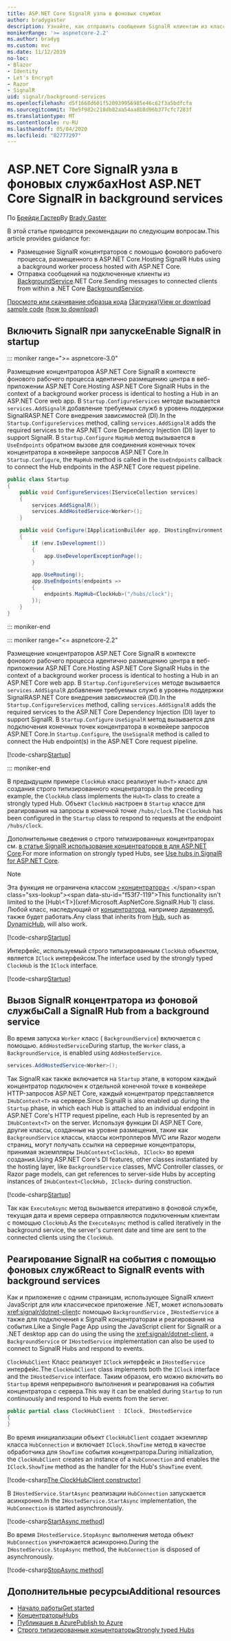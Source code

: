 ```yaml
---
title: ASP.NET Core SignalR узла в фоновых службах
author: bradygaster
description: Узнайте, как отправить сообщения SignalR клиентам из классов .NET Core BackgroundService.
monikerRange: '>= aspnetcore-2.2'
ms.author: bradyg
ms.custom: mvc
ms.date: 11/12/2019
no-loc:
- Blazor
- Identity
- Let's Encrypt
- Razor
- SignalR
uid: signalr/background-services
ms.openlocfilehash: d5f1668d601f520939956985e46c62f3a5bdfcfa
ms.sourcegitcommit: 70e5f982c218db82aa54aa8b8d96b377cfc7283f
ms.translationtype: MT
ms.contentlocale: ru-RU
ms.lasthandoff: 05/04/2020
ms.locfileid: "82777297"
---
```

# <a name="host-aspnet-core-signalr-in-background-services"></a><span data-ttu-id="f53f7-103">ASP.NET Core SignalR узла в фоновых службах</span><span class="sxs-lookup"><span data-stu-id="f53f7-103">Host ASP.NET Core SignalR in background services</span></span>

<span data-ttu-id="f53f7-104">По [Брейди Гастер](https://twitter.com/bradygaster)</span><span class="sxs-lookup"><span data-stu-id="f53f7-104">By [Brady Gaster](https://twitter.com/bradygaster)</span></span>

<span data-ttu-id="f53f7-105">В этой статье приводятся рекомендации по следующим вопросам.</span><span class="sxs-lookup"><span data-stu-id="f53f7-105">This article provides guidance for:</span></span>

* <span data-ttu-id="f53f7-106">Размещение SignalR концентраторов с помощью фонового рабочего процесса, размещенного в ASP.NET Core.</span><span class="sxs-lookup"><span data-stu-id="f53f7-106">Hosting SignalR Hubs using a background worker process hosted with ASP.NET Core.</span></span>
* <span data-ttu-id="f53f7-107">Отправка сообщений на подключенные клиенты из [BackgroundService](xref:Microsoft.Extensions.Hosting.BackgroundService).NET Core.</span><span class="sxs-lookup"><span data-stu-id="f53f7-107">Sending messages to connected clients from within a .NET Core [BackgroundService](xref:Microsoft.Extensions.Hosting.BackgroundService).</span></span>

<span data-ttu-id="f53f7-108">[Просмотр или скачивание образца кода](https://github.com/dotnet/AspNetCore.Docs/tree/master/aspnetcore/signalr/background-service/sample/) [(Загрузка)](xref:index#how-to-download-a-sample)</span><span class="sxs-lookup"><span data-stu-id="f53f7-108">[View or download sample code](https://github.com/dotnet/AspNetCore.Docs/tree/master/aspnetcore/signalr/background-service/sample/) [(how to download)](xref:index#how-to-download-a-sample)</span></span>

## <a name="enable-signalr-in-startup"></a><span data-ttu-id="f53f7-109">Включить SignalR при запуске</span><span class="sxs-lookup"><span data-stu-id="f53f7-109">Enable SignalR in startup</span></span>

::: moniker range=">= aspnetcore-3.0"

<span data-ttu-id="f53f7-110">Размещение концентраторов ASP.NET Core SignalR в контексте фонового рабочего процесса идентично размещению центра в веб-приложении ASP.NET Core.</span><span class="sxs-lookup"><span data-stu-id="f53f7-110">Hosting ASP.NET Core SignalR Hubs in the context of a background worker process is identical to hosting a Hub in an ASP.NET Core web app.</span></span> <span data-ttu-id="f53f7-111">В `Startup.ConfigureServices` методе вызывается `services.AddSignalR` добавление требуемых служб в уровень поддержки SignalRASP.NET Core внедрения зависимостей (DI).</span><span class="sxs-lookup"><span data-stu-id="f53f7-111">In the `Startup.ConfigureServices` method, calling `services.AddSignalR` adds the required services to the ASP.NET Core Dependency Injection (DI) layer to support SignalR.</span></span> <span data-ttu-id="f53f7-112">В `Startup.Configure` `MapHub` метод вызывается в `UseEndpoints` обратном вызове для соединения конечных точек концентратора в конвейере запросов ASP.NET Core.</span><span class="sxs-lookup"><span data-stu-id="f53f7-112">In `Startup.Configure`, the `MapHub` method is called in the `UseEndpoints` callback to connect the Hub endpoints in the ASP.NET Core request pipeline.</span></span>

```csharp
public class Startup
{
    public void ConfigureServices(IServiceCollection services)
    {
        services.AddSignalR();
        services.AddHostedService<Worker>();
    }

    public void Configure(IApplicationBuilder app, IHostingEnvironment env)
    {
        if (env.IsDevelopment())
        {
            app.UseDeveloperExceptionPage();
        }

        app.UseRouting();
        app.UseEndpoints(endpoints =>
        {
            endpoints.MapHub<ClockHub>("/hubs/clock");
        });
    }
}
```

::: moniker-end

::: moniker range="<= aspnetcore-2.2"

<span data-ttu-id="f53f7-113">Размещение концентраторов ASP.NET Core SignalR в контексте фонового рабочего процесса идентично размещению центра в веб-приложении ASP.NET Core.</span><span class="sxs-lookup"><span data-stu-id="f53f7-113">Hosting ASP.NET Core SignalR Hubs in the context of a background worker process is identical to hosting a Hub in an ASP.NET Core web app.</span></span> <span data-ttu-id="f53f7-114">В `Startup.ConfigureServices` методе вызывается `services.AddSignalR` добавление требуемых служб в уровень поддержки SignalRASP.NET Core внедрения зависимостей (DI).</span><span class="sxs-lookup"><span data-stu-id="f53f7-114">In the `Startup.ConfigureServices` method, calling `services.AddSignalR` adds the required services to the ASP.NET Core Dependency Injection (DI) layer to support SignalR.</span></span> <span data-ttu-id="f53f7-115">В `Startup.Configure` `UseSignalR` метод вызывается для подключения конечных точек концентратора в конвейере запросов ASP.NET Core.</span><span class="sxs-lookup"><span data-stu-id="f53f7-115">In `Startup.Configure`, the `UseSignalR` method is called to connect the Hub endpoint(s) in the ASP.NET Core request pipeline.</span></span>

[!code-csharp[Startup](background-service/sample/Server/Startup.cs?name=Startup)]

::: moniker-end

<span data-ttu-id="f53f7-116">В предыдущем примере `ClockHub` класс реализует `Hub<T>` класс для создания строго типизированного концентратора.</span><span class="sxs-lookup"><span data-stu-id="f53f7-116">In the preceding example, the `ClockHub` class implements the `Hub<T>` class to create a strongly typed Hub.</span></span> <span data-ttu-id="f53f7-117">Объект `ClockHub` настроен в `Startup` классе для реагирования на запросы в конечной точке `/hubs/clock`.</span><span class="sxs-lookup"><span data-stu-id="f53f7-117">The `ClockHub` has been configured in the `Startup` class to respond to requests at the endpoint `/hubs/clock`.</span></span>

<span data-ttu-id="f53f7-118">Дополнительные сведения о строго типизированных концентраторах см. [в статье SignalR использование концентраторов в для ASP.NET Core](xref:signalr/hubs#strongly-typed-hubs).</span><span class="sxs-lookup"><span data-stu-id="f53f7-118">For more information on strongly typed Hubs, see [Use hubs in SignalR for ASP.NET Core](xref:signalr/hubs#strongly-typed-hubs).</span></span>

> [!NOTE]
> <span data-ttu-id="f53f7-119">Эта функция не ограничена классом [>концентратора\<](xref:Microsoft.AspNetCore.SignalR.Hub`1) .</span><span class="sxs-lookup"><span data-stu-id="f53f7-119">This functionality isn't limited to the [Hub\<T>](xref:Microsoft.AspNetCore.SignalR.Hub`1) class.</span></span> <span data-ttu-id="f53f7-120">Любой класс, наследующий от [концентратора](xref:Microsoft.AspNetCore.SignalR.Hub), например [динамичуб](xref:Microsoft.AspNetCore.SignalR.DynamicHub), также будет работать.</span><span class="sxs-lookup"><span data-stu-id="f53f7-120">Any class that inherits from [Hub](xref:Microsoft.AspNetCore.SignalR.Hub), such as [DynamicHub](xref:Microsoft.AspNetCore.SignalR.DynamicHub), will also work.</span></span>

[!code-csharp[Startup](background-service/sample/Server/ClockHub.cs?name=ClockHub)]

<span data-ttu-id="f53f7-121">Интерфейс, используемый строго типизированным `ClockHub` объектом, является `IClock` интерфейсом.</span><span class="sxs-lookup"><span data-stu-id="f53f7-121">The interface used by the strongly typed `ClockHub` is the `IClock` interface.</span></span>

[!code-csharp[Startup](background-service/sample/HubServiceInterfaces/IClock.cs?name=IClock)]

## <a name="call-a-signalr-hub-from-a-background-service"></a><span data-ttu-id="f53f7-122">Вызов SignalR концентратора из фоновой службы</span><span class="sxs-lookup"><span data-stu-id="f53f7-122">Call a SignalR Hub from a background service</span></span>

<span data-ttu-id="f53f7-123">Во время запуска `Worker` класс ( `BackgroundService`) включается с помощью. `AddHostedService`</span><span class="sxs-lookup"><span data-stu-id="f53f7-123">During startup, the `Worker` class, a `BackgroundService`, is enabled using `AddHostedService`.</span></span>

```csharp
services.AddHostedService<Worker>();
```

<span data-ttu-id="f53f7-124">Так SignalR как также включается на `Startup` этапе, в котором каждый концентратор подключен к отдельной конечной точке в конвейере HTTP-запросов ASP.NET Core, каждый концентратор представляется `IHubContext<T>` на сервере.</span><span class="sxs-lookup"><span data-stu-id="f53f7-124">Since SignalR is also enabled up during the `Startup` phase, in which each Hub is attached to an individual endpoint in ASP.NET Core's HTTP request pipeline, each Hub is represented by an `IHubContext<T>` on the server.</span></span> <span data-ttu-id="f53f7-125">Используя функции DI ASP.NET Core, другие классы, созданные на уровне размещения, такие как `BackgroundService` классы, классы контроллеров MVC или Razor модели страниц, могут получать ссылки на серверные концентраторы, принимая экземпляры `IHubContext<ClockHub, IClock>` во время создания.</span><span class="sxs-lookup"><span data-stu-id="f53f7-125">Using ASP.NET Core's DI features, other classes instantiated by the hosting layer, like `BackgroundService` classes, MVC Controller classes, or Razor page models, can get references to server-side Hubs by accepting instances of `IHubContext<ClockHub, IClock>` during construction.</span></span>

[!code-csharp[Startup](background-service/sample/Server/Worker.cs?name=Worker)]

<span data-ttu-id="f53f7-126">Так как `ExecuteAsync` метод вызывается итеративно в фоновой службе, текущая дата и время сервера отправляются подключенным клиентам с помощью `ClockHub`.</span><span class="sxs-lookup"><span data-stu-id="f53f7-126">As the `ExecuteAsync` method is called iteratively in the background service, the server's current date and time are sent to the connected clients using the `ClockHub`.</span></span>

## <a name="react-to-signalr-events-with-background-services"></a><span data-ttu-id="f53f7-127">Реагирование SignalR на события с помощью фоновых служб</span><span class="sxs-lookup"><span data-stu-id="f53f7-127">React to SignalR events with background services</span></span>

<span data-ttu-id="f53f7-128">Как и приложение с одним страницам, использующее SignalR клиент JavaScript для или классическое приложение .NET, может использовать <xref:signalr/dotnet-client>с помощью `BackgroundService` , `IHostedService` а также для подключения к SignalR концентраторам и реагирования на события.</span><span class="sxs-lookup"><span data-stu-id="f53f7-128">Like a Single Page App using the JavaScript client for SignalR or a .NET desktop app can do using the using the <xref:signalr/dotnet-client>, a `BackgroundService` or `IHostedService` implementation can also be used to connect to SignalR Hubs and respond to events.</span></span>

<span data-ttu-id="f53f7-129">`ClockHubClient` Класс реализует `IClock` интерфейс и `IHostedService` интерфейс.</span><span class="sxs-lookup"><span data-stu-id="f53f7-129">The `ClockHubClient` class implements both the `IClock` interface and the `IHostedService` interface.</span></span> <span data-ttu-id="f53f7-130">Таким образом, его можно включить во `Startup` время непрерывного выполнения и реагирования на события концентратора с сервера.</span><span class="sxs-lookup"><span data-stu-id="f53f7-130">This way it can be enabled during `Startup` to run continuously and respond to Hub events from the server.</span></span>

```csharp
public partial class ClockHubClient : IClock, IHostedService
{
}
```

<span data-ttu-id="f53f7-131">Во время инициализации объект `ClockHubClient` создает экземпляр класса `HubConnection` и включает `IClock.ShowTime` метод в качестве обработчика для `ShowTime` события концентратора.</span><span class="sxs-lookup"><span data-stu-id="f53f7-131">During initialization, the `ClockHubClient` creates an instance of a `HubConnection` and enables the `IClock.ShowTime` method as the handler for the Hub's `ShowTime` event.</span></span>

[!code-csharp[The ClockHubClient constructor](background-service/sample/Clients.ConsoleTwo/ClockHubClient.cs?name=ClockHubClientCtor)]

<span data-ttu-id="f53f7-132">В `IHostedService.StartAsync` реализации `HubConnection` запускается асинхронно.</span><span class="sxs-lookup"><span data-stu-id="f53f7-132">In the `IHostedService.StartAsync` implementation, the `HubConnection` is started asynchronously.</span></span>

[!code-csharp[StartAsync method](background-service/sample/Clients.ConsoleTwo/ClockHubClient.cs?name=StartAsync)]

<span data-ttu-id="f53f7-133">Во время `IHostedService.StopAsync` выполнения метода объект `HubConnection` уничтожается асинхронно.</span><span class="sxs-lookup"><span data-stu-id="f53f7-133">During the `IHostedService.StopAsync` method, the `HubConnection` is disposed of asynchronously.</span></span>

[!code-csharp[StopAsync method](background-service/sample/Clients.ConsoleTwo/ClockHubClient.cs?name=StopAsync)]

## <a name="additional-resources"></a><span data-ttu-id="f53f7-134">Дополнительные ресурсы</span><span class="sxs-lookup"><span data-stu-id="f53f7-134">Additional resources</span></span>

* [<span data-ttu-id="f53f7-135">Начало работы</span><span class="sxs-lookup"><span data-stu-id="f53f7-135">Get started</span></span>](xref:tutorials/signalr)
* [<span data-ttu-id="f53f7-136">Концентраторы</span><span class="sxs-lookup"><span data-stu-id="f53f7-136">Hubs</span></span>](xref:signalr/hubs)
* [<span data-ttu-id="f53f7-137">Публикация в Azure</span><span class="sxs-lookup"><span data-stu-id="f53f7-137">Publish to Azure</span></span>](xref:signalr/publish-to-azure-web-app)
* [<span data-ttu-id="f53f7-138">Строго типизированные концентраторы</span><span class="sxs-lookup"><span data-stu-id="f53f7-138">Strongly typed Hubs</span></span>](xref:signalr/hubs#strongly-typed-hubs)
